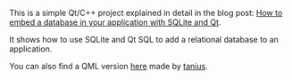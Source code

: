 This is a simple Qt/C++ project explained in detail in the blog post: [How to embed a database in your application with SQLite and Qt](http://blog.davidecoppola.com/2016/11/howto-embed-database-in-application-with-sqlite-and-qt/).

It shows how to use SQLite and Qt SQL to add a relational database to an application.

You can also find a QML version [here](https://github.com/tanius/qml-sql-example) made by [tanius](https://github.com/tanius).
